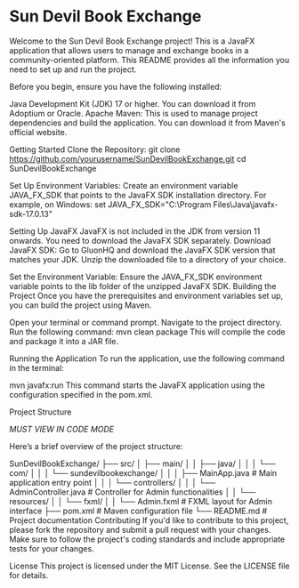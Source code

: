 # Sun Devil Book Exchange
Welcome to the Sun Devil Book Exchange project! This is a JavaFX application that allows users to manage and exchange books in a community-oriented platform. This README provides all the information you need to set up and run the project.

Before you begin, ensure you have the following installed:

Java Development Kit (JDK) 17 or higher. You can download it from Adoptium or Oracle.
Apache Maven: This is used to manage project dependencies and build the application. You can download it from Maven's official website.

Getting Started
Clone the Repository:
git clone https://github.com/yourusername/SunDevilBookExchange.git
cd SunDevilBookExchange


Set Up Environment Variables:
Create an environment variable JAVA_FX_SDK that points to the JavaFX SDK installation directory.
For example, on Windows:
set JAVA_FX_SDK="C:\Program Files\Java\javafx-sdk-17.0.13"

Setting Up JavaFX
JavaFX is not included in the JDK from version 11 onwards. You need to download the JavaFX SDK separately.
Download JavaFX SDK:
Go to GluonHQ and download the JavaFX SDK version that matches your JDK.
Unzip the downloaded file to a directory of your choice.

Set the Environment Variable:
Ensure the JAVA_FX_SDK environment variable points to the lib folder of the unzipped JavaFX SDK.
Building the Project
Once you have the prerequisites and environment variables set up, you can build the project using Maven.

Open your terminal or command prompt.
Navigate to the project directory.
Run the following command:
mvn clean package
This will compile the code and package it into a JAR file.

Running the Application
To run the application, use the following command in the terminal:

mvn javafx:run
This command starts the JavaFX application using the configuration specified in the pom.xml.

Project Structure

*MUST VIEW IN CODE MODE*

Here’s a brief overview of the project structure:

SunDevilBookExchange/
├── src/
│   ├── main/
│   │   ├── java/
│   │   │   └── com/
│   │   │       └── sundevilbookexchange/
│   │   │           ├── MainApp.java          # Main application entry point
│   │   │           └── controllers/
│   │   │               └── AdminController.java # Controller for Admin functionalities
│   │   └── resources/
│   │       └── fxml/
│   │           └── Admin.fxml                # FXML layout for Admin interface
├── pom.xml                                   # Maven configuration file
└── README.md                                  # Project documentation
Contributing
If you'd like to contribute to this project, please fork the repository and submit a pull request with your changes. Make sure to follow the project's coding standards and include appropriate tests for your changes.

License
This project is licensed under the MIT License. See the LICENSE file for details.

